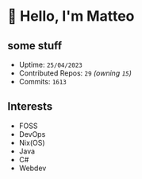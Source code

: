 # 👋 Hello, I'm Matteo

## some stuff

- Uptime: `25/04/2023`
- Contributed Repos: `29` *(owning `15`)*
- Commits: `1613`

## Interests

- FOSS
- DevOps
- Nix(OS)
- Java
- C#
- Webdev
